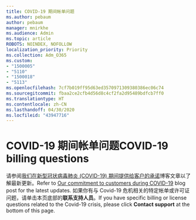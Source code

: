 ```yaml
---
title: COVID-19 期间帐单问题
ms.author: pebaum
author: pebaum
manager: mnirkhe
ms.audience: Admin
ms.topic: article
ROBOTS: NOINDEX, NOFOLLOW
localization_priority: Priority
ms.collection: Adm_O365
ms.custom:
- "1500005"
- "5110"
- "1500018"
- "5113"
ms.openlocfilehash: 7cf7b019ff95d63ed3570971309380386ec06c74
ms.sourcegitcommit: fbaa2ce2cfb4d56d8c4cf2fa2d95489bdfcb7ff0
ms.translationtype: HT
ms.contentlocale: zh-CN
ms.lasthandoff: 04/30/2020
ms.locfileid: "43947716"
---
```

# <a name="covid-19-billing-questions"></a><span data-ttu-id="1a910-102">COVID-19 期间帐单问题</span><span class="sxs-lookup"><span data-stu-id="1a910-102">COVID-19 billing questions</span></span>

<span data-ttu-id="1a910-103">请参阅[我们在新型冠状病毒肺炎 (COVID-19) 期间提供给客户的承诺](https://www.microsoft.com/microsoft-365/blog/2020/03/05/our-commitment-to-customers-during-covid-19/)博客文章以了解最新更新。</span><span class="sxs-lookup"><span data-stu-id="1a910-103">Refer to [Our commitment to customers during COVID-19](https://www.microsoft.com/microsoft-365/blog/2020/03/05/our-commitment-to-customers-during-covid-19/) blog post for the latest updates.</span></span>  <span data-ttu-id="1a910-104">如果你有与 Covid-19 危机相关的特定帐单或许可证问题，请单击本页底部的**联系支持人员**。</span><span class="sxs-lookup"><span data-stu-id="1a910-104">If you have specific billing or license questions related to the Covid-19 crisis, please click **Contact support** at the bottom of this page.</span></span>
